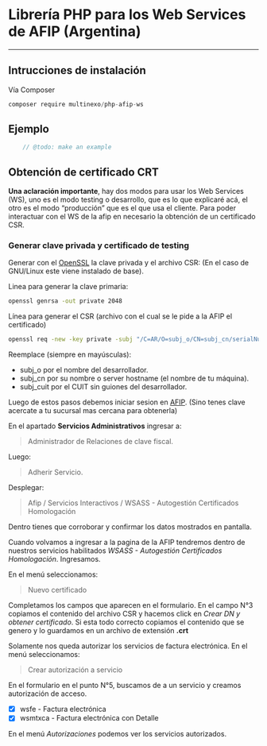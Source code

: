 Librería PHP para los Web Services de AFIP (Argentina)
======================================================

-----------

## Intrucciones de instalación

Vía Composer

```javascript
composer require multinexo/php-afip-ws
```

## Ejemplo

```php
	// @todo: make an example
```
## Obtención de certificado CRT
**Una aclaración importante**, hay dos modos para usar los Web Services (WS),
uno es el modo testing o desarrollo,
que es lo que explicaré acá, el otro es el modo “producción” que es el que usa el cliente.
Para poder interactuar con el WS de la afip en necesario la obtención de un
certificado CSR.

### Generar clave privada y certificado de testing

Generar con el [OpenSSL](http://www.slproweb.com/products/Win32OpenSSL.html) la clave privada
y el archivo CSR: (En el caso de GNU/Linux este viene instalado de base).

Linea para generar la clave primaria:
````bash
openssl genrsa -out private 2048
````

Línea para generar el CSR (archivo con el cual se le pide a la AFIP el certificado)
````bash
openssl req -new -key private -subj "/C=AR/O=subj_o/CN=subj_cn/serialNumber=CUITsubj_cuit" -out file.csr
````

Reemplace (siempre en mayúsculas):
* subj_o por el nombre del desarrollador.
* subj_cn por su nombre o server hostname (el nombre de tu máquina).
* subj_cuit por el CUIT sin guiones del desarrollador.

Luego de estos pasos debemos iniciar sesion en [AFIP](http://www.afip.gob.ar).
(Sino tenes clave acercate a tu sucursal mas cercana para obtenerla)

En el apartado **Servicios Administrativos** ingresar a:

> Administrador de Relaciones de clave fiscal.

Luego:

>  Adherir Servicio.

Desplegar:
> Afip / Servicios Interactivos / WSASS - Autogestión Certificados Homologación

Dentro tienes que corroborar y confirmar los datos mostrados en pantalla.

Cuando volvamos a ingresar a la pagina de la AFIP tendremos dentro de nuestros
servicios habilitados *WSASS - Autogestión Certificados Homologación*.
Ingresamos.

En el menú seleccionamos:
> Nuevo certificado

Completamos los campos que aparecen en el formulario. En el campo N°3 copiamos el contenido
del archivo CSR y hacemos click en *Crear DN y obtener certificado*.
Si esta todo correcto copiamos el contenido que se genero y lo guardamos en un archivo de
extensión **.crt**

Solamente nos queda autorizar los servicios de factura electrónica.
En el menú seleccionamos:
> Crear autorización a servicio

En el formulario en el punto N°5, buscamos de a un servicio y creamos autorización de acceso.
- [x] wsfe - Factura electrónica
- [x] wsmtxca - Factura electrónica con Detalle

En el menú *Autorizaciones* podemos ver los servicios autorizados.